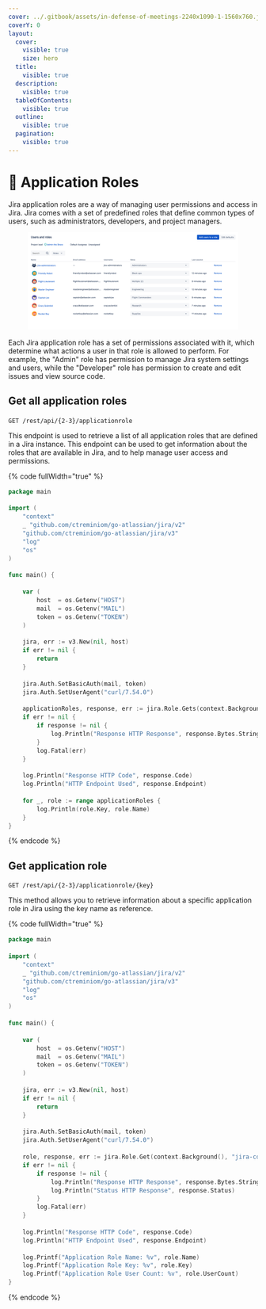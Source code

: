 ```yaml
---
cover: ../.gitbook/assets/in-defense-of-meetings-2240x1090-1-1560x760.jpg
coverY: 0
layout:
  cover:
    visible: true
    size: hero
  title:
    visible: true
  description:
    visible: true
  tableOfContents:
    visible: true
  outline:
    visible: true
  pagination:
    visible: true
---
```


# 🔐 Application Roles

Jira application roles are a way of managing user permissions and access in Jira. Jira comes with a set of predefined roles that define common types of users, such as administrators, developers, and project managers.&#x20;

<figure><img src="../.gitbook/assets/image (2) (2).png" alt=""><figcaption></figcaption></figure>

Each Jira application role has a set of permissions associated with it, which determine what actions a user in that role is allowed to perform. For example, the "Admin" role has permission to manage Jira system settings and users, while the "Developer" role has permission to create and edit issues and view source code.

## Get all application roles

`GET /rest/api/{2-3}/applicationrole`

This endpoint is used to retrieve a list of all application roles that are defined in a Jira instance. This endpoint can be used to get information about the roles that are available in Jira, and to help manage user access and permissions.

{% code fullWidth="true" %}
```go
package main

import (
	"context"
	_ "github.com/ctreminiom/go-atlassian/jira/v2"
	"github.com/ctreminiom/go-atlassian/jira/v3"
	"log"
	"os"
)

func main() {

	var (
		host  = os.Getenv("HOST")
		mail  = os.Getenv("MAIL")
		token = os.Getenv("TOKEN")
	)

	jira, err := v3.New(nil, host)
	if err != nil {
		return
	}

	jira.Auth.SetBasicAuth(mail, token)
	jira.Auth.SetUserAgent("curl/7.54.0")

	applicationRoles, response, err := jira.Role.Gets(context.Background())
	if err != nil {
		if response != nil {
			log.Println("Response HTTP Response", response.Bytes.String())
		}
		log.Fatal(err)
	}

	log.Println("Response HTTP Code", response.Code)
	log.Println("HTTP Endpoint Used", response.Endpoint)

	for _, role := range applicationRoles {
		log.Println(role.Key, role.Name)
	}
}
```
{% endcode %}

## Get application role

`GET /rest/api/{2-3}/applicationrole/{key}`

This method allows you to retrieve information about a specific application role in Jira using the key name as reference.

{% code fullWidth="true" %}
```go
package main

import (
	"context"
	_ "github.com/ctreminiom/go-atlassian/jira/v2"
	"github.com/ctreminiom/go-atlassian/jira/v3"
	"log"
	"os"
)

func main() {

	var (
		host  = os.Getenv("HOST")
		mail  = os.Getenv("MAIL")
		token = os.Getenv("TOKEN")
	)

	jira, err := v3.New(nil, host)
	if err != nil {
		return
	}

	jira.Auth.SetBasicAuth(mail, token)
	jira.Auth.SetUserAgent("curl/7.54.0")

	role, response, err := jira.Role.Get(context.Background(), "jira-core")
	if err != nil {
		if response != nil {
			log.Println("Response HTTP Response", response.Bytes.String())
			log.Println("Status HTTP Response", response.Status)
		}
		log.Fatal(err)
	}

	log.Println("Response HTTP Code", response.Code)
	log.Println("HTTP Endpoint Used", response.Endpoint)

	log.Printf("Application Role Name: %v", role.Name)
	log.Printf("Application Role Key: %v", role.Key)
	log.Printf("Application Role User Count: %v", role.UserCount)
}
```
{% endcode %}
